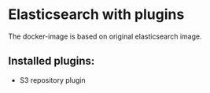 # Elasticsearch with plugins

The docker-image is based on original elasticsearch image.

## Installed plugins:

* S3 repository plugin